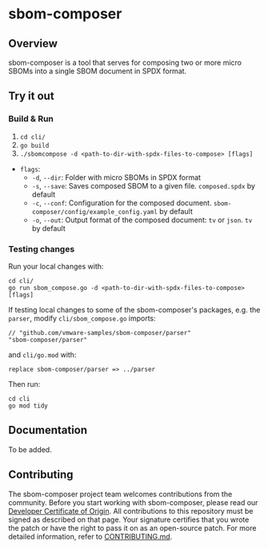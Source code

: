 # sbom-composer

## Overview
sbom-composer is a tool that serves for composing two or more micro SBOMs into a single SBOM document in SPDX format.

## Try it out

### Build & Run

1. `cd cli/`
2. `go build`
3. `./sbomcompose -d <path-to-dir-with-spdx-files-to-compose> [flags]`


* `flags`:
    - `-d`, `--dir`: Folder with micro SBOMs in SPDX format
    - `-s`, `--save`: Saves composed SBOM to a given file. `composed.spdx` by default
    - `-c`, `--conf`: Configuration for the composed document. `sbom-composer/config/example_config.yaml` by default
    - `-o`, `--out`: Output format of the composed document: `tv` or `json`. `tv` by default

### Testing changes

Run your local changes with:
```
cd cli/
go run sbom_compose.go -d <path-to-dir-with-spdx-files-to-compose> [flags]
```

If testing local changes to some of the sbom-composer's packages, e.g. the `parser`, modify `cli/sbom_compose.go` imports:
```
// "github.com/vmware-samples/sbom-composer/parser"
"sbom-composer/parser"
```
and `cli/go.mod` with:
```
replace sbom-composer/parser => ../parser
```
Then run:
```
cd cli
go mod tidy
```
## Documentation

To be added.

## Contributing

The sbom-composer project team welcomes contributions from the community. Before you start working with sbom-composer, please
read our [Developer Certificate of Origin](https://cla.vmware.com/dco). All contributions to this repository must be
signed as described on that page. Your signature certifies that you wrote the patch or have the right to pass it on
as an open-source patch. For more detailed information, refer to [CONTRIBUTING.md](CONTRIBUTING.md).


